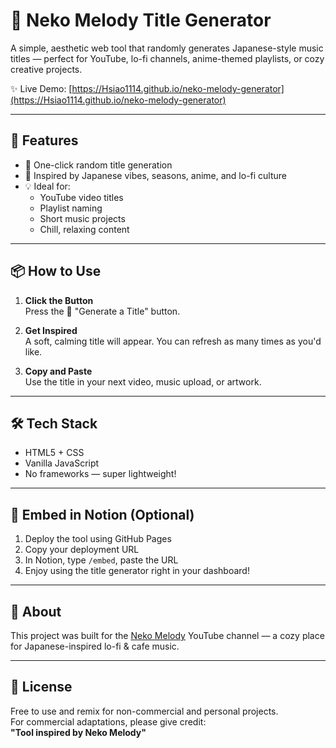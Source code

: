 # 🎵 Neko Melody Title Generator

A simple, aesthetic web tool that randomly generates Japanese-style music titles — perfect for YouTube, lo-fi channels, anime-themed playlists, or cozy creative projects.

✨ Live Demo: [https://Hsiao1114.github.io/neko-melody-generator](https://Hsiao1114.github.io/neko-melody-generator)

---

## 🌸 Features

- 🎲 One-click random title generation
- 🧠 Inspired by Japanese vibes, seasons, anime, and lo-fi culture
- 💡 Ideal for:
  - YouTube video titles
  - Playlist naming
  - Short music projects
  - Chill, relaxing content

---

## 📦 How to Use

1. **Click the Button**  
   Press the 🎲 "Generate a Title" button.

2. **Get Inspired**  
   A soft, calming title will appear. You can refresh as many times as you'd like.

3. **Copy and Paste**  
   Use the title in your next video, music upload, or artwork.

---

## 🛠 Tech Stack

- HTML5 + CSS
- Vanilla JavaScript
- No frameworks — super lightweight!

---

## 🧩 Embed in Notion (Optional)

1. Deploy the tool using GitHub Pages
2. Copy your deployment URL
3. In Notion, type `/embed`, paste the URL
4. Enjoy using the title generator right in your dashboard!

---

## 💖 About

This project was built for the [Neko Melody]((https://www.youtube.com/@NekoMelody-2567)) YouTube channel — a cozy place for Japanese-inspired lo-fi & cafe music.

---

## 📜 License

Free to use and remix for non-commercial and personal projects.  
For commercial adaptations, please give credit:  
**"Tool inspired by Neko Melody"**
